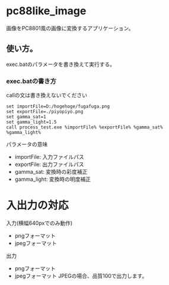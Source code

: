 # pc88like_image
画像をPC8801風の画像に変換するアプリケーション。

## 使い方。
exec.batのパラメータを書き換えて実行する。

### exec.batの書き方
callの文は書き換えないでください
```batch
set importFile=D:/hogehoge/fugafuga.png
set exportFile=./piyopiyo.png
set gamma_sat=1
set gamma_light=1.5
call process_test.exe %importFile% %exportFile% %gamma_sat% %gamma_light%
```
パラメータの意味
* importFile: 入力ファイルパス
* exportFile: 出力ファイルパス
* gamma_sat: 変換時の彩度補正
* gamma_light: 変換時の明度補正

# 入出力の対応
入力(横幅640pxでのみ動作)
* pngフォーマット
* jpegフォーマット

出力
* pngフォーマット
* jpegフォーマット
JPEGの場合、品質100で出力します。
